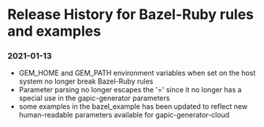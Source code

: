 # Release History for Bazel-Ruby rules and examples

### 2021-01-13

* GEM_HOME and GEM_PATH environment variables when set on the host system no longer break Bazel-Ruby rules
* Parameter parsing no longer escapes the '=' since it no longer has a special use in the gapic-generator parameters
* some examples in the bazel_example has been updated to reflect new human-readable parameters available for gapic-generator-cloud
